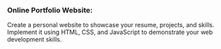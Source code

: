 ### Online Portfolio Website:

Create a personal website to showcase your resume, projects, and skills. Implement it using HTML, CSS, and JavaScript to demonstrate your web development skills.

